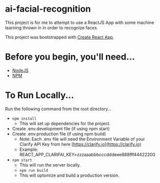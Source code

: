 # ai-facial-recognition
This project is for me to attempt to use a ReactJS App with some machine learning thrown in in order to recognize faces.

This project was bootstrapped with [Create React App](https://github.com/facebookincubator/create-react-app).

# Before you begin, you'll need...
* [NodeJS](https://nodejs.org)
* [NPM](https://www.npmjs.com)

# To Run Locally...
Run the following command from the root directory...

* `npm install`
  * This will set up dependencies for the project.
* Create .env.development file (if using npm start)
* Create .env.production file (if using npm build) 
  * Note: Each .env file will need the Environment Variable of your Clarify API Key from here [https://clarify.io](https://clarify.io)
  * Example: REACT_APP_CLARIFAI_KEY=zzzaaabbbcccdddeee888fff44422200
* `npm start`
  * This will run the server locally.
  * `npm run build`
  * This will optomize and build a production version.